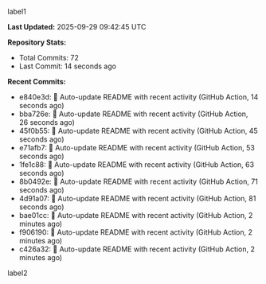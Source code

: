 
label1 
<!-- ACTIVITY_START -->
**Last Updated:** 2025-09-29 09:42:45 UTC

**Repository Stats:**
- Total Commits: 72
- Last Commit: 14 seconds ago

**Recent Commits:**
- e840e3d: 🤖 Auto-update README with recent activity (GitHub Action, 14 seconds ago)
- bba726e: 🤖 Auto-update README with recent activity (GitHub Action, 26 seconds ago)
- 45f0b55: 🤖 Auto-update README with recent activity (GitHub Action, 45 seconds ago)
- e71afb7: 🤖 Auto-update README with recent activity (GitHub Action, 53 seconds ago)
- 1fe1c88: 🤖 Auto-update README with recent activity (GitHub Action, 63 seconds ago)
- 8b0492e: 🤖 Auto-update README with recent activity (GitHub Action, 71 seconds ago)
- 4d91a07: 🤖 Auto-update README with recent activity (GitHub Action, 81 seconds ago)
- bae01cc: 🤖 Auto-update README with recent activity (GitHub Action, 2 minutes ago)
- f906190: 🤖 Auto-update README with recent activity (GitHub Action, 2 minutes ago)
- c426a32: 🤖 Auto-update README with recent activity (GitHub Action, 2 minutes ago)
<!-- ACTIVITY_END -->

label2
